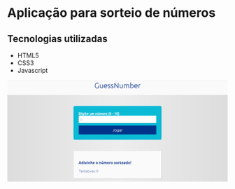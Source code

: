 <h1>Aplicação para sorteio de números</h1>
<h2>Tecnologias utilizadas</h2>
<ul>
  <li>HTML5</li>
  <li>CSS3</li>
  <li>Javascript</li>
</ul>
<img src="img/guessNumber.png">
